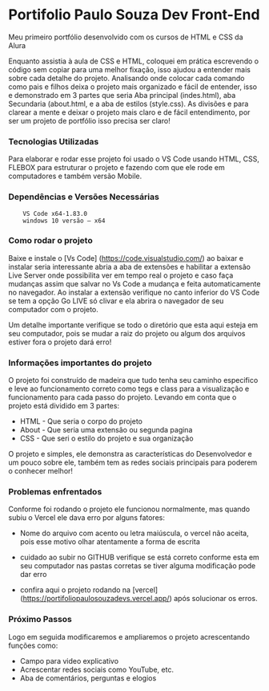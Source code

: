 # Portifolio Paulo Souza Dev Front-End

Meu primeiro portfólio desenvolvido com os cursos de HTML e CSS da Alura

Enquanto assistia à aula de CSS e HTML, coloquei em prática escrevendo o código sem copiar para uma melhor fixação, isso ajudou a entender mais sobre cada detalhe do projeto.
Analisando onde colocar cada comando como pais e filhos deixa o projeto mais organizado e fácil de entender, isso e demonstrado em 3 partes que seria Aba principal (indes.html), aba Secundaria (about.html, e a aba de estilos (style.css).
As divisões e para clarear a mente e deixar o projeto mais claro e de fácil entendimento, por ser um projeto de portfólio isso precisa ser claro!



### Tecnologias Utilizadas

Para elaborar e rodar esse projeto foi usado o VS Code usando HTML, CSS, FLEBOX para estruturar o projeto e fazendo com que ele rode em computadores e também versão Mobile.


  ### Dependências e Versões Necessárias

        VS Code x64-1.83.0 
        windows 10 versão – x64


### Como rodar o projeto


Baixe e instale o [Vs Code] (https://code.visualstudio.com/) ao baixar e instalar seria interessante abria a aba de extensões e habilitar a extensão Live Server onde possibilita ver em tempo real o projeto e caso faça mudanças
assim que salvar no Vs Code a mudança e feita automaticamente no navegador.
Ao instalar a extensão verifique no canto inferior do VS Code se tem a opção Go LIVE só clivar e ela abrira o navegador de seu computador com o projeto.

Um detalhe importante verifique se todo o diretório que esta aqui esteja em seu computador, pois se mudar a raiz do projeto ou algum dos arquivos estiver fora o projeto dará erro!


### Informações importantes do projeto

O projeto foi construído de madeira que tudo tenha seu caminho especifico e leve ao funcionamento correto como tegs  e class para a visualização e funcionamento para cada passo do projeto.
Levando em conta que o projeto está dividido em 3 partes:

  * HTML - Que seria o corpo do projeto
  * About - Que seria uma extensão ou segunda pagina
  * CSS - Que seri o estilo do projeto e sua organização

O projeto e simples, ele demonstra as características do Desenvolvedor e um pouco sobre ele, também tem as redes sociais principais para poderem o conhecer melhor!


### Problemas enfrentados

Conforme foi rodando o projeto ele funcionou normalmente, mas quando subiu o Vercel ele dava erro por alguns fatores:

  * Nome do arquivo com acento ou letra maiúscula, o vercel não aceita, pois esse motivo olhar atentamente a forma de escrita
  * cuidado ao subir no GITHUB verifique se está correto conforme esta em seu computador nas pastas corretas se tiver alguma modificação pode dar erro

  * confira aqui o projeto rodando na [vercel] (https://portifoliopaulosouzadevs.vercel.app/) após solucionar os erros.


### Próximo Passos

Logo em seguida modificaremos e ampliaremos o projeto acrescentando funções como:

  * Campo para video explicativo
  * Acrescentar redes sociais como YouTube, etc.
  * Aba de comentários, perguntas e elogios
